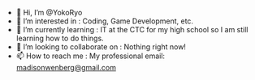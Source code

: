 - 👋 Hi, I’m @YokoRyo
- 👀 I’m interested in : Coding, Game Development, etc.
- 🌱 I’m currently learning : IT at the CTC for my high school so I am still learning how to do things.
- 💞️ I’m looking to collaborate on : Nothing right now!
- 📫 How to reach me : My professional email: madisonwenberg@gmail.com

<!---
YokoRyo/YokoRyo is a ✨ special ✨ repository because its `README.md` (this file) appears on your GitHub profile.
You can click the Preview link to take a look at your changes.
--->
